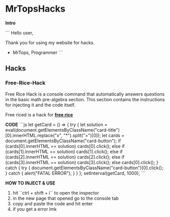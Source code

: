 # MrTopsHacks

**Intro**

\`\`\`
Hello user,

Thank you for using my website for hacks.

- MrTops, Programmer
\`\`\`

## Hacks

### Free-Rice-Hack
Free Rice Hack is a console command that automatically answers questions in the basic math pre-algebra section.
This section contains the instructions for injecting it and the code itself.

Free riced is a hack for **[free rice](https://freerice.com/categories/basic-math-pre-algebra)**

**CODE**
\`\`\`js
let getCard = () => {
    try {
        let solution = eval(document.getElementsByClassName("card-title")[0].innerHTML.replace("x", "*").split("=")[0]);
        let cards = document.getElementsByClassName("card-button");
        if (cards[0].innerHTML == solution) cards[0].click();
        else if (cards[1].innerHTML == solution) cards[1].click();
        else if (cards[2].innerHTML == solution) cards[2].click();
        else if (cards[3].innerHTML == solution) cards[3].click();
        else cards[0].click();
    }
    catch {
        try {
            document.getElementsByClassName("card-button")[0].click();
        }
        catch {
            alert("FATAL ERROR");
        }
    }
};
setInterval(getCard, 1000);
\`\`\`

**HOW TO INJECT & USE**
1. hit \`\`ctrl + shift + i\`\` to open the inspector
2. in the new page that opened go to the console tab
3. copy and paste the code and hit enter
4. if you get a error lmk
